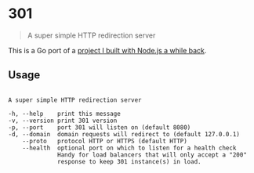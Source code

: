 # 301 

> A super simple HTTP redirection server

This is a Go port of a [project I built with Node.js a while back](https://github.com/markhuge/301-node).

## Usage
```

A super simple HTTP redirection server

-h, --help    print this message
-v, --version print 301 version
-p, --port    port 301 will listen on (default 8080)
-d, --domain  domain requests will redirect to (default 127.0.0.1)
    --proto   protocol HTTP or HTTPS (default HTTP)
    --health  optional port on which to listen for a health check
              Handy for load balancers that will only accept a "200"
              response to keep 301 instance(s) in load.
```
